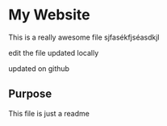 # My Website

This is a really awesome file
sjfasékfjséasdkjl

edit the file
updated locally

updated on github

## Purpose

This file is just a readme
